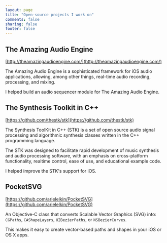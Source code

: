 ```yaml
---
layout: page
title: "Open-source projects I work on"
comments: false
sharing: false
footer: false
---
```


## The Amazing Audio Engine

[http://theamazingaudioengine.com/](http://theamazingaudioengine.com/)

The Amazing Audio Engine is a sophisticated framework for iOS audio applications, allowing, among other things, real-time audio recording, processing, and mixing. 

I helped build an audio sequencer module for The Amazing Audio Engine. 


## The Synthesis Toolkit in C++

[https://github.com/thestk/stk](https://github.com/thestk/stk)

The Synthesis ToolKit in C++ (STK) is a set of open source audio signal processing and algorithmic synthesis classes written in the C++ programming language. 

The STK was designed to facilitate rapid development of music synthesis and audio processing software, with an emphasis on cross-platform functionality, realtime control, ease of use, and educational example code. 

I helped improve the STK's support for iOS. 

## PocketSVG

[https://github.com/arielelkin/PocketSVG](https://github.com/arielelkin/PocketSVG)

An Objective-C class that converts Scalable Vector Graphics (SVG) into: `CGPaths`, `CAShapeLayers`, `UIBezierPaths`, or `NSBezierCurves`.

This makes it easy to create vector-based paths and shapes in your iOS or OS X apps.